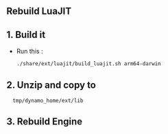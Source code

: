 ## Rebuild LuaJIT 

## 1. Build it
- Run this :

      ./share/ext/luajit/build_luajit.sh arm64-darwin

## 2. Unzip and copy to 

      tmp/dynamo_home/ext/lib
      
## 3. Rebuild Engine 
